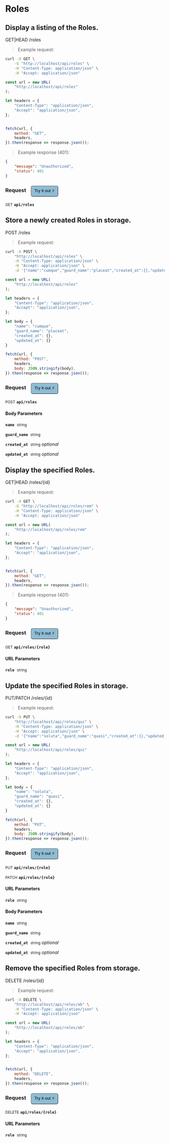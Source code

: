 # Roles


## Display a listing of the Roles.


GET|HEAD /roles

> Example request:

```bash
curl -X GET \
    -G "http://localhost/api/roles" \
    -H "Content-Type: application/json" \
    -H "Accept: application/json"
```

```javascript
const url = new URL(
    "http://localhost/api/roles"
);

let headers = {
    "Content-Type": "application/json",
    "Accept": "application/json",
};


fetch(url, {
    method: "GET",
    headers,
}).then(response => response.json());
```


> Example response (401):

```json
{
    "message": "Unauthorized",
    "status": 401
}
```
<div id="execution-results-GETapi-roles" hidden>
    <blockquote>Received response<span id="execution-response-status-GETapi-roles"></span>:</blockquote>
    <pre class="json"><code id="execution-response-content-GETapi-roles"></code></pre>
</div>
<div id="execution-error-GETapi-roles" hidden>
    <blockquote>Request failed with error:</blockquote>
    <pre><code id="execution-error-message-GETapi-roles"></code></pre>
</div>
<form id="form-GETapi-roles" data-method="GET" data-path="api/roles" data-authed="0" data-hasfiles="0" data-headers='{"Content-Type":"application\/json","Accept":"application\/json"}' onsubmit="event.preventDefault(); executeTryOut('GETapi-roles', this);">
<h3>
    Request&nbsp;&nbsp;&nbsp;
        <button type="button" style="background-color: #8fbcd4; padding: 5px 10px; border-radius: 5px; border-width: thin;" id="btn-tryout-GETapi-roles" onclick="tryItOut('GETapi-roles');">Try it out ⚡</button>
    <button type="button" style="background-color: #c97a7e; padding: 5px 10px; border-radius: 5px; border-width: thin;" id="btn-canceltryout-GETapi-roles" onclick="cancelTryOut('GETapi-roles');" hidden>Cancel</button>&nbsp;&nbsp;
    <button type="submit" style="background-color: #6ac174; padding: 5px 10px; border-radius: 5px; border-width: thin;" id="btn-executetryout-GETapi-roles" hidden>Send Request 💥</button>
    </h3>
<p>
<small class="badge badge-green">GET</small>
 <b><code>api/roles</code></b>
</p>
</form>


## Store a newly created Roles in storage.


POST /roles

> Example request:

```bash
curl -X POST \
    "http://localhost/api/roles" \
    -H "Content-Type: application/json" \
    -H "Accept: application/json" \
    -d '{"name":"cumque","guard_name":"placeat","created_at":{},"updated_at":{}}'

```

```javascript
const url = new URL(
    "http://localhost/api/roles"
);

let headers = {
    "Content-Type": "application/json",
    "Accept": "application/json",
};

let body = {
    "name": "cumque",
    "guard_name": "placeat",
    "created_at": {},
    "updated_at": {}
}

fetch(url, {
    method: "POST",
    headers,
    body: JSON.stringify(body),
}).then(response => response.json());
```


<div id="execution-results-POSTapi-roles" hidden>
    <blockquote>Received response<span id="execution-response-status-POSTapi-roles"></span>:</blockquote>
    <pre class="json"><code id="execution-response-content-POSTapi-roles"></code></pre>
</div>
<div id="execution-error-POSTapi-roles" hidden>
    <blockquote>Request failed with error:</blockquote>
    <pre><code id="execution-error-message-POSTapi-roles"></code></pre>
</div>
<form id="form-POSTapi-roles" data-method="POST" data-path="api/roles" data-authed="0" data-hasfiles="0" data-headers='{"Content-Type":"application\/json","Accept":"application\/json"}' onsubmit="event.preventDefault(); executeTryOut('POSTapi-roles', this);">
<h3>
    Request&nbsp;&nbsp;&nbsp;
        <button type="button" style="background-color: #8fbcd4; padding: 5px 10px; border-radius: 5px; border-width: thin;" id="btn-tryout-POSTapi-roles" onclick="tryItOut('POSTapi-roles');">Try it out ⚡</button>
    <button type="button" style="background-color: #c97a7e; padding: 5px 10px; border-radius: 5px; border-width: thin;" id="btn-canceltryout-POSTapi-roles" onclick="cancelTryOut('POSTapi-roles');" hidden>Cancel</button>&nbsp;&nbsp;
    <button type="submit" style="background-color: #6ac174; padding: 5px 10px; border-radius: 5px; border-width: thin;" id="btn-executetryout-POSTapi-roles" hidden>Send Request 💥</button>
    </h3>
<p>
<small class="badge badge-black">POST</small>
 <b><code>api/roles</code></b>
</p>
<h4 class="fancy-heading-panel"><b>Body Parameters</b></h4>
<p>
<b><code>name</code></b>&nbsp;&nbsp;<small>string</small>  &nbsp;
<input type="text" name="name" data-endpoint="POSTapi-roles" data-component="body" required  hidden>
<br>
</p>
<p>
<b><code>guard_name</code></b>&nbsp;&nbsp;<small>string</small>  &nbsp;
<input type="text" name="guard_name" data-endpoint="POSTapi-roles" data-component="body" required  hidden>
<br>
</p>
<p>
<b><code>created_at</code></b>&nbsp;&nbsp;<small>string</small>     <i>optional</i> &nbsp;
<input type="text" name="created_at" data-endpoint="POSTapi-roles" data-component="body"  hidden>
<br>
</p>
<p>
<b><code>updated_at</code></b>&nbsp;&nbsp;<small>string</small>     <i>optional</i> &nbsp;
<input type="text" name="updated_at" data-endpoint="POSTapi-roles" data-component="body"  hidden>
<br>
</p>

</form>


## Display the specified Roles.


GET|HEAD /roles/{id}

> Example request:

```bash
curl -X GET \
    -G "http://localhost/api/roles/rem" \
    -H "Content-Type: application/json" \
    -H "Accept: application/json"
```

```javascript
const url = new URL(
    "http://localhost/api/roles/rem"
);

let headers = {
    "Content-Type": "application/json",
    "Accept": "application/json",
};


fetch(url, {
    method: "GET",
    headers,
}).then(response => response.json());
```


> Example response (401):

```json
{
    "message": "Unauthorized",
    "status": 401
}
```
<div id="execution-results-GETapi-roles--role-" hidden>
    <blockquote>Received response<span id="execution-response-status-GETapi-roles--role-"></span>:</blockquote>
    <pre class="json"><code id="execution-response-content-GETapi-roles--role-"></code></pre>
</div>
<div id="execution-error-GETapi-roles--role-" hidden>
    <blockquote>Request failed with error:</blockquote>
    <pre><code id="execution-error-message-GETapi-roles--role-"></code></pre>
</div>
<form id="form-GETapi-roles--role-" data-method="GET" data-path="api/roles/{role}" data-authed="0" data-hasfiles="0" data-headers='{"Content-Type":"application\/json","Accept":"application\/json"}' onsubmit="event.preventDefault(); executeTryOut('GETapi-roles--role-', this);">
<h3>
    Request&nbsp;&nbsp;&nbsp;
        <button type="button" style="background-color: #8fbcd4; padding: 5px 10px; border-radius: 5px; border-width: thin;" id="btn-tryout-GETapi-roles--role-" onclick="tryItOut('GETapi-roles--role-');">Try it out ⚡</button>
    <button type="button" style="background-color: #c97a7e; padding: 5px 10px; border-radius: 5px; border-width: thin;" id="btn-canceltryout-GETapi-roles--role-" onclick="cancelTryOut('GETapi-roles--role-');" hidden>Cancel</button>&nbsp;&nbsp;
    <button type="submit" style="background-color: #6ac174; padding: 5px 10px; border-radius: 5px; border-width: thin;" id="btn-executetryout-GETapi-roles--role-" hidden>Send Request 💥</button>
    </h3>
<p>
<small class="badge badge-green">GET</small>
 <b><code>api/roles/{role}</code></b>
</p>
<h4 class="fancy-heading-panel"><b>URL Parameters</b></h4>
<p>
<b><code>role</code></b>&nbsp;&nbsp;<small>string</small>  &nbsp;
<input type="text" name="role" data-endpoint="GETapi-roles--role-" data-component="url" required  hidden>
<br>
</p>
</form>


## Update the specified Roles in storage.


PUT/PATCH /roles/{id}

> Example request:

```bash
curl -X PUT \
    "http://localhost/api/roles/qui" \
    -H "Content-Type: application/json" \
    -H "Accept: application/json" \
    -d '{"name":"soluta","guard_name":"quasi","created_at":{},"updated_at":{}}'

```

```javascript
const url = new URL(
    "http://localhost/api/roles/qui"
);

let headers = {
    "Content-Type": "application/json",
    "Accept": "application/json",
};

let body = {
    "name": "soluta",
    "guard_name": "quasi",
    "created_at": {},
    "updated_at": {}
}

fetch(url, {
    method: "PUT",
    headers,
    body: JSON.stringify(body),
}).then(response => response.json());
```


<div id="execution-results-PUTapi-roles--role-" hidden>
    <blockquote>Received response<span id="execution-response-status-PUTapi-roles--role-"></span>:</blockquote>
    <pre class="json"><code id="execution-response-content-PUTapi-roles--role-"></code></pre>
</div>
<div id="execution-error-PUTapi-roles--role-" hidden>
    <blockquote>Request failed with error:</blockquote>
    <pre><code id="execution-error-message-PUTapi-roles--role-"></code></pre>
</div>
<form id="form-PUTapi-roles--role-" data-method="PUT" data-path="api/roles/{role}" data-authed="0" data-hasfiles="0" data-headers='{"Content-Type":"application\/json","Accept":"application\/json"}' onsubmit="event.preventDefault(); executeTryOut('PUTapi-roles--role-', this);">
<h3>
    Request&nbsp;&nbsp;&nbsp;
        <button type="button" style="background-color: #8fbcd4; padding: 5px 10px; border-radius: 5px; border-width: thin;" id="btn-tryout-PUTapi-roles--role-" onclick="tryItOut('PUTapi-roles--role-');">Try it out ⚡</button>
    <button type="button" style="background-color: #c97a7e; padding: 5px 10px; border-radius: 5px; border-width: thin;" id="btn-canceltryout-PUTapi-roles--role-" onclick="cancelTryOut('PUTapi-roles--role-');" hidden>Cancel</button>&nbsp;&nbsp;
    <button type="submit" style="background-color: #6ac174; padding: 5px 10px; border-radius: 5px; border-width: thin;" id="btn-executetryout-PUTapi-roles--role-" hidden>Send Request 💥</button>
    </h3>
<p>
<small class="badge badge-darkblue">PUT</small>
 <b><code>api/roles/{role}</code></b>
</p>
<p>
<small class="badge badge-purple">PATCH</small>
 <b><code>api/roles/{role}</code></b>
</p>
<h4 class="fancy-heading-panel"><b>URL Parameters</b></h4>
<p>
<b><code>role</code></b>&nbsp;&nbsp;<small>string</small>  &nbsp;
<input type="text" name="role" data-endpoint="PUTapi-roles--role-" data-component="url" required  hidden>
<br>
</p>
<h4 class="fancy-heading-panel"><b>Body Parameters</b></h4>
<p>
<b><code>name</code></b>&nbsp;&nbsp;<small>string</small>  &nbsp;
<input type="text" name="name" data-endpoint="PUTapi-roles--role-" data-component="body" required  hidden>
<br>
</p>
<p>
<b><code>guard_name</code></b>&nbsp;&nbsp;<small>string</small>  &nbsp;
<input type="text" name="guard_name" data-endpoint="PUTapi-roles--role-" data-component="body" required  hidden>
<br>
</p>
<p>
<b><code>created_at</code></b>&nbsp;&nbsp;<small>string</small>     <i>optional</i> &nbsp;
<input type="text" name="created_at" data-endpoint="PUTapi-roles--role-" data-component="body"  hidden>
<br>
</p>
<p>
<b><code>updated_at</code></b>&nbsp;&nbsp;<small>string</small>     <i>optional</i> &nbsp;
<input type="text" name="updated_at" data-endpoint="PUTapi-roles--role-" data-component="body"  hidden>
<br>
</p>

</form>


## Remove the specified Roles from storage.


DELETE /roles/{id}

> Example request:

```bash
curl -X DELETE \
    "http://localhost/api/roles/ab" \
    -H "Content-Type: application/json" \
    -H "Accept: application/json"
```

```javascript
const url = new URL(
    "http://localhost/api/roles/ab"
);

let headers = {
    "Content-Type": "application/json",
    "Accept": "application/json",
};


fetch(url, {
    method: "DELETE",
    headers,
}).then(response => response.json());
```


<div id="execution-results-DELETEapi-roles--role-" hidden>
    <blockquote>Received response<span id="execution-response-status-DELETEapi-roles--role-"></span>:</blockquote>
    <pre class="json"><code id="execution-response-content-DELETEapi-roles--role-"></code></pre>
</div>
<div id="execution-error-DELETEapi-roles--role-" hidden>
    <blockquote>Request failed with error:</blockquote>
    <pre><code id="execution-error-message-DELETEapi-roles--role-"></code></pre>
</div>
<form id="form-DELETEapi-roles--role-" data-method="DELETE" data-path="api/roles/{role}" data-authed="0" data-hasfiles="0" data-headers='{"Content-Type":"application\/json","Accept":"application\/json"}' onsubmit="event.preventDefault(); executeTryOut('DELETEapi-roles--role-', this);">
<h3>
    Request&nbsp;&nbsp;&nbsp;
        <button type="button" style="background-color: #8fbcd4; padding: 5px 10px; border-radius: 5px; border-width: thin;" id="btn-tryout-DELETEapi-roles--role-" onclick="tryItOut('DELETEapi-roles--role-');">Try it out ⚡</button>
    <button type="button" style="background-color: #c97a7e; padding: 5px 10px; border-radius: 5px; border-width: thin;" id="btn-canceltryout-DELETEapi-roles--role-" onclick="cancelTryOut('DELETEapi-roles--role-');" hidden>Cancel</button>&nbsp;&nbsp;
    <button type="submit" style="background-color: #6ac174; padding: 5px 10px; border-radius: 5px; border-width: thin;" id="btn-executetryout-DELETEapi-roles--role-" hidden>Send Request 💥</button>
    </h3>
<p>
<small class="badge badge-red">DELETE</small>
 <b><code>api/roles/{role}</code></b>
</p>
<h4 class="fancy-heading-panel"><b>URL Parameters</b></h4>
<p>
<b><code>role</code></b>&nbsp;&nbsp;<small>string</small>  &nbsp;
<input type="text" name="role" data-endpoint="DELETEapi-roles--role-" data-component="url" required  hidden>
<br>
</p>
</form>



